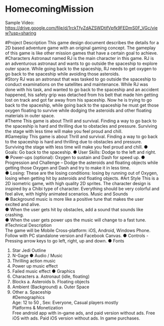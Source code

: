 # HomecomingMission


Sample Video:
https://drive.google.com/file/d/1rckTfyZdAZSWDtifVpfk9FEDmS0F_VGc/view?usp=sharing

#Project Description
This game design document describes the details for a 2D based adventure game with an original gaming concept. The gameplay of this game is like other mission games that have a certain goal to achieve.                                                 	
#Characters
Astronaut named RJ is the main character in this game. RJ is an adventurous astronaut and wants to go outside the spaceship to explore outer space. While going back to the spaceship, RJ needs to get oxygen to go back to the spaceship while avoiding those asteroids.                                                          
#Story
RJ was an astronaut that was tasked to go outside the spaceship to conduct examinations on the satellites and maintenance. While RJ was done with his task, and wanted to go back to the spaceship and an accident happened, his safety grip was detached from his belt that made him getting lost on track and got far away from his spaceship. Now he is trying to go back to the spaceship, while going back to the spaceship he must get those oxygen floating to survive while dodging the asteroids and other floating materials in outer space.                                                                                                                          
#Theme
This game is about Thrill and survival. Finding a way to go back to the spaceship is hard and thrilling due to obstacles and pressure. Surviving the stage with less time will make you feel proud and chill.      	                                            	
#Gameplay
This game is about Thrill and survival. Finding a way to go back to the spaceship is hard and thrilling due to obstacles and pressure. Surviving the stage with less time will make you feel proud and chill.
●     Goals: Go back to the spaceship.
●     User Skills: Dodge to the left and right.
●     Power-ups (optional): Oxygen to sustain and Dash for speed up.
●     Progression and Challenge – Dodge the asteroids and floating objects while getting those Oxygen and Dash and try to make it in less time.          	        	
●     Losing: These are the losing conditions: losing by running out of Oxygen, losing when getting hit by asteroids and floating objects.
#Art Style
This is a 2D isometric game, with high quality 2D sprites. The character design is inspired by a Chibi type of character. Everything should be very colorful and feel alive, with highly animated scenarios.
Music and Sounds                                     	                                                                     	
●     Background music is more like a positive tune that makes the user excited and alive.                                   
●     When the user gets hit by obstacles, add a sound that sounds like crashing.                                                        
●     When the user gets power ups the music will change to a fast tune.                                            	
#Technical Description      	                                                                         	
The game will be Mobile Cross-platform: iOS, Android, Windows Phone. Follow with PC standalone version and Facebook Canvas.
  ●    Controls - Pressing arrow keys to go left, right, up and down.
  ●     Fonts  
1.    Star Jedi Outline
2.    N-Gage
  ●     Audio / Music
1.    Thrilling action music
2.    Power up music effect
3.    Failed music effect
  ●     Graphics
1.	Characters
  a.	Astronaut (idle, floating)
2.	Blocks
  a.	Asteroids
  b.	Floating objects
3.	Ambient (Background)
  a.	Outer Space
4.	Other
  a.	Spaceship                         	
#Demographics                                                                                       	
Age: 12 to 50 , Sex: Everyone, Casual players mostly                                                                                        	
Platforms & Monetization                                                                                    	
Free android app with in-game ads, and paid version without ads. Free iOS with ads. Paid iOS version without ads. In game purchases.
